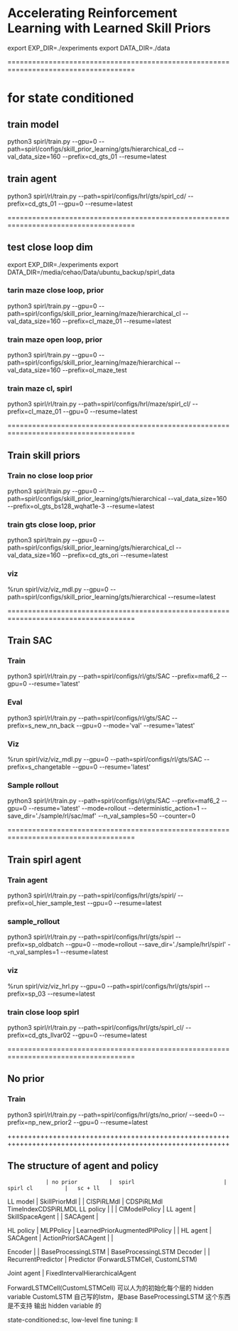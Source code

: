 # Accelerating Reinforcement Learning with Learned Skill Priors



export EXP_DIR=./experiments
export DATA_DIR=./data

=====================================================================================
# for state conditioned 
## train model
python3 spirl/train.py --gpu=0 --path=spirl/configs/skill_prior_learning/gts/hierarchical_cd --val_data_size=160 --prefix=cd_gts_01 --resume=latest
## train agent
python3 spirl/rl/train.py --path=spirl/configs/hrl/gts/spirl_cd/ --prefix=cd_gts_01 --gpu=0 --resume=latest


=====================================================================================
## test close loop dim
export EXP_DIR=./experiments
export DATA_DIR=/media/cehao/Data/ubuntu_backup/spirl_data

### tarin maze close loop, prior
python3 spirl/train.py --gpu=0 --path=spirl/configs/skill_prior_learning/maze/hierarchical_cl --val_data_size=160 --prefix=cl_maze_01 --resume=latest

### train maze open loop, prior
python3 spirl/train.py --gpu=0 --path=spirl/configs/skill_prior_learning/maze/hierarchical --val_data_size=160 --prefix=ol_maze_test

### train maze cl, spirl
python3 spirl/rl/train.py --path=spirl/configs/hrl/maze/spirl_cl/ --prefix=cl_maze_01 --gpu=0 --resume=latest



=====================================================================================
## Train skill priors
### Train no close loop prior
python3 spirl/train.py --gpu=0 --path=spirl/configs/skill_prior_learning/gts/hierarchical --val_data_size=160 --prefix=ol_gts_bs128_wqhat1e-3 --resume=latest


### train gts close loop, prior
python3 spirl/train.py --gpu=0 --path=spirl/configs/skill_prior_learning/gts/hierarchical_cl --val_data_size=160 --prefix=cd_gts_ori --resume=latest


### viz
%run spirl/viz/viz_mdl.py --gpu=0 --path=spirl/configs/skill_prior_learning/gts/hierarchical --resume=latest


=====================================================================================
## Train SAC
### Train
python3 spirl/rl/train.py --path=spirl/configs/rl/gts/SAC --prefix=maf6_2 --gpu=0 --resume='latest'

### Eval
python3 spirl/rl/train.py --path=spirl/configs/rl/gts/SAC --prefix=s_new_nn_back --gpu=0  --mode='val' --resume='latest'

### Viz
%run spirl/viz/viz_mdl.py --gpu=0 --path=spirl/configs/rl/gts/SAC --prefix=s_changetable --gpu=0  --resume='latest'


### Sample rollout
python3 spirl/rl/train.py --path=spirl/configs/rl/gts/SAC --prefix=maf6_2 --gpu=0 --resume='latest' --mode=rollout --deterministic_action=1 --save_dir='./sample/rl/sac/maf' --n_val_samples=50 --counter=0

=====================================================================================
## Train spirl agent
### Train agent
python3 spirl/rl/train.py --path=spirl/configs/hrl/gts/spirl/ --prefix=ol_hier_sample_test --gpu=0 --resume=latest

### sample_rollout
python3 spirl/rl/train.py --path=spirl/configs/hrl/gts/spirl --prefix=sp_oldbatch --gpu=0  --mode=rollout --save_dir='./sample/hrl/spirl' --n_val_samples=1 --resume=latest

### viz
%run spirl/viz/viz_hrl.py --gpu=0 --path=spirl/configs/hrl/gts/spirl --prefix=sp_03 --resume=latest


### train close loop spirl
python3 spirl/rl/train.py --path=spirl/configs/hrl/gts/spirl_cl/ --prefix=cd_gts_llvar02 --gpu=0 --resume=latest

=====================================================================================
## No prior
### Train
python3 spirl/rl/train.py --path=spirl/configs/hrl/gts/no_prior/ --seed=0 --prefix=np_new_prior2 --gpu=0 --resume=latest






++++++++++++++++++++++++++++++++++++++++++++++++++++++++++++++++++++++++++++++++++++++++++++++++++++++++++++
## The structure of agent and policy

                | no prior          |  spirl                            | spirl cl          |   sc + ll

 LL model       | SkillPriorMdl     |                                   | ClSPiRLMdl        | CDSPiRLMdl TimeIndexCDSPiRLMDL
 LL policy      |                   |                                   | ClModelPolicy     | 
 LL agent       | SkillSpaceAgent   |                                   | SACAgent          |

 HL policy      | MLPPolicy         | LearnedPriorAugmentedPIPolicy     |                   |
 HL agent       | SACAgent          | ActionPriorSACAgent               |                   |

 Encoder        |                   | BaseProcessingLSTM                | BaseProcessingLSTM
 Decoder        |                   | RecurrentPredictor                | Predictor
                                      (ForwardLSTMCell, CustomLSTM)

 Joint agent    | FixedIntervalHierarchicalAgent



ForwardLSTMCell(CustomLSTMCell) 可以人为的初始化每个层的 hidden variable
CustomLSTM 自己写的lstm，是base
BaseProcessingLSTM 这个东西是不支持 输出 hidden variable 的

state-conditioned:sc, low-level fine tuning: ll

